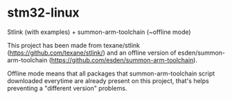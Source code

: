 stm32-linux
===========

Stlink (with examples) + summon-arm-toolchain (~offline mode)

This project has been made from texane/stlink (https://github.com/texane/stlink/) and an offline version of esden/summon-arm-toolchain (https://github.com/esden/summon-arm-toolchain).

Offline mode means that all packages that summon-arm-toolchain script downloaded everytime are already present on this project, that's helps preventing a "different version" problems.